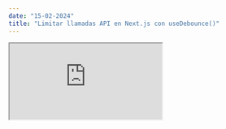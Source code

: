 ```yaml
---
date: "15-02-2024"
title: "Limitar llamadas API en Next.js con useDebounce()"
---
```

<iframe src="https://www.youtube.com/embed/hz1IFq9e8uM" allowfullscreen></iframe>
